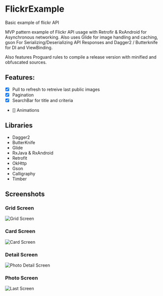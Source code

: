 # FlickrExample
Basic example of flickr API

MVP pattern example of Flickr API usage with Retrofir & RxAndroid for Asynchronous networking.
Also uses Glide for image handling and caching, gson For Serializing/Deserializing API Responses and Dagger2 / Butterknife for DI and ViewBinding.

Also features Proguard rules to compile a release version with minified and obfuscated sources.

## Features:
- [x] Pull to refresh to retreive last public images
- [x] Pagination
- [x] SearchBar for title and criteria
- []  Animations


## Libraries

- Dagger2
- ButterKnife
- Glide
- RxJava & RxAndroid
- Retrofit
- OkHttp
- Gson
- Calligraphy
- Timber


## Screenshots
### Grid Screen

![Grid Screen](/screens/screen1.png?raw=true "Grid Screen")

### Card Screen
![Card Screen](/screens/screen2.png?raw=true "Card Screen")

### Detail Screen
![Photo Detail Screen](/screens/screen3.png?raw=true "Detail Screen")

### Photo Screen
![Last Screen](/screens/screen4.png?raw=true "Photo Screen")

